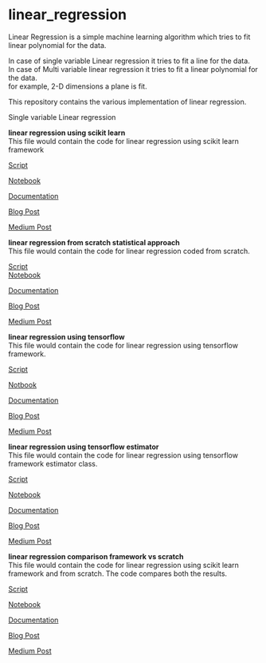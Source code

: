 # linear_regression

Linear Regression is a simple machine learning algorithm which tries to fit linear polynomial  for the data.

In case of single variable Linear regression it tries to fit a line for the data.  
In case of Multi variable linear regression it tries to fit a linear polynomial for the data.    
for example, 2-D dimensions a plane is fit.

This repository contains the various implementation of linear regression.  

Single variable Linear regression

**linear regression using scikit learn**   
This file would contain the code for linear regression using scikit learn framework

[Script](/src/linear_regression_using_scikit_learn.py)   

[Notebook](https://github.com/phanimadhusudhanthontepu/linear_regression/blob/master/src/linear_regression_using_scikit_learn.ipynb) 

[Documentation](https://github.com/phanimadhusudhanthontepu/linear_regression/blob/master/docs/linear_regression_using_scikit_learn.md)

[Blog Post](https://phanimadhusudhanthontepu.github.io/)

[Medium Post](https://medium.com/@phani.madhusudhan)

**linear regression from scratch statistical approach**   
This file would contain the code for linear regression coded from scratch.


[Script](https://github.com/phanimadhusudhanthontepu/linear_regression/blob/master/src/linear_regression_from_scratch_statistical_approach.py)   
[Notebook](https://github.com/phanimadhusudhanthontepu/linear_regression/blob/master/src/linear_regression_from_scratch_statistical_approach.ipynb) 

[Documentation](https://github.com/phanimadhusudhanthontepu/linear_regression/blob/master/docs/linear_regression_from_scratch_statistical_approach.md)

[Blog Post](https://phanimadhusudhanthontepu.github.io/)

[Medium Post](https://medium.com/@phani.madhusudhan)


**linear regression using tensorflow**   
This file would contain the code for linear regression using tensorflow framework.

[Script](https://github.com/phanimadhusudhanthontepu/linear_regression/blob/master/src/linear_regression_using_tensorflow.py)   

[Notbook](https://github.com/phanimadhusudhanthontepu/linear_regression/blob/master/src/linear_regression_using_tensorflow_estimator.ipynb) 

[Documentation](https://github.com/phanimadhusudhanthontepu/linear_regression/blob/master/docs/linear_regression_using_tensorflow.md)

[Blog Post](https://phanimadhusudhanthontepu.github.io/)

[Medium Post ](https://medium.com/@phani.madhusudhan)


**linear regression using tensorflow estimator**   
This file would contain the code for linear regression using tensorflow framework estimator class.

[Script ](https://github.com/phanimadhusudhanthontepu/linear_regression/blob/master/src/linear_regression_using_tensorflow_estimator.py)  

[Notebook ](https://github.com/phanimadhusudhanthontepu/linear_regression/blob/master/src/linear_regression_using_tensorflow_estimator.ipynb) 

[Documentation ](https://github.com/phanimadhusudhanthontepu/linear_regression/blob/master/docs/linear_regression_using_tensorflow_estimator.md)

[Blog Post ](https://phanimadhusudhanthontepu.github.io/)

[Medium Post ](https://medium.com/@phani.madhusudhan)


**linear regression comparison framework vs scratch**   
This file would contain the code for linear regression using scikit learn framework and from scratch. The code compares both the results.

[Script ](https://github.com/phanimadhusudhanthontepu/linear_regression/blob/master/src/linear_regression_comparison_framework_vs_scratch.py)   

[Notebook ](https://github.com/phanimadhusudhanthontepu/linear_regression/blob/master/src/linear_regression_comparison_framework_vs_scratch.ipynb) 

[Documentation ](https://github.com/phanimadhusudhanthontepu/linear_regression/blob/master/docs/linear_regression_comparison_framework_vs_scratch.md)

[Blog Post ](https://phanimadhusudhanthontepu.github.io/)

[Medium Post ](https://medium.com/@phani.madhusudhan)
